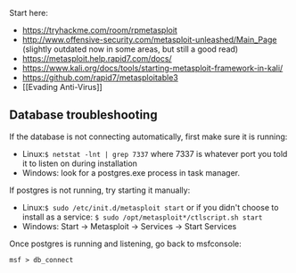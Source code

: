 Start here:

* https://tryhackme.com/room/rpmetasploit
* http://www.offensive-security.com/metasploit-unleashed/Main_Page (slightly outdated now in some areas, but still a good read)
* https://metasploit.help.rapid7.com/docs/
* https://www.kali.org/docs/tools/starting-metasploit-framework-in-kali/
* https://github.com/rapid7/metasploitable3
* [[Evading Anti-Virus]]

Database troubleshooting
------------------------
If the database is not connecting automatically, first make sure it is running:
* Linux:`$ netstat -lnt | grep 7337` where 7337 is whatever port you told it to listen on during installation
* Windows: look for a postgres.exe process in task manager.

If postgres is not running, try starting it manually:
* Linux:`$ sudo /etc/init.d/metasploit start` or if you didn't choose to install as a service: `$ sudo /opt/metasploit*/ctlscript.sh start`
* Windows: Start -> Metasploit -> Services -> Start Services

Once postgres is running and listening, go back to msfconsole:

```
msf > db_connect
```
